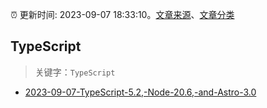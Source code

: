 :alarm_clock: 更新时间: 2023-09-07 18:33:10。[文章来源](/README.md)、[文章分类](/TAGS.md)

## TypeScript


> 关键字：`TypeScript`



- [2023-09-07-TypeScript-5.2,-Node-20.6,-and-Astro-3.0](https://javascriptweekly.com/issues/653) 
